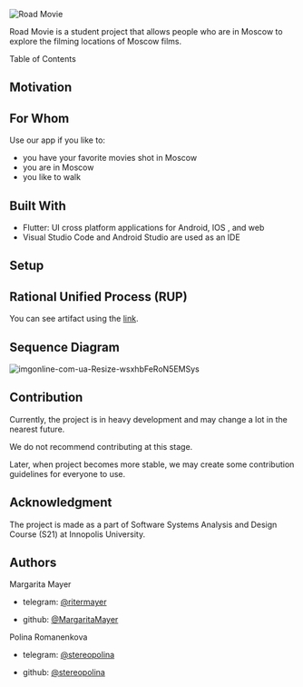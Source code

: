 ![Road Movie](https://user-images.githubusercontent.com/69847456/136559341-e1c29dc2-6b1a-4d01-8a69-238889438061.png)

Road Movie is a student project that allows people who are in Moscow to explore the filming locations of Moscow films.


Table of Contents



## Motivation

## For Whom
Use our app if you like to:
- you have your favorite movies shot in Moscow
- you are in Moscow
- you like to walk


## Built With
- Flutter: UI cross platform applications for Android, IOS , and web
- Visual Studio Code and Android Studio are used as an IDE

## Setup

## Rational Unified Process (RUP)
You can see artifact using the [link](url).

## Sequence Diagram
![imgonline-com-ua-Resize-wsxhbFeRoN5EMSys](https://user-images.githubusercontent.com/69847456/136557916-c4df551a-9c51-4bc3-96e5-ec3acc0033fe.jpg)

## Contribution
Currently, the project is in heavy development and may change a lot in the nearest future.

We do not recommend contributing at this stage.

Later, when project becomes more stable, we may create some contribution guidelines for everyone to use.
## Acknowledgment

The project is made as a part of Software Systems Analysis and Design Course (S21) at Innopolis University.

## Authors

Margarita Mayer

- telegram: [@ritermayer](https://t.me/ritermayer)

- github: [@MargaritaMayer](https://github.com/MargaritaMayer)

Polina Romanenkova

- telegram: [@stereopolina](https://t.me/stereopolina)

- github: [@stereopolina](https://github.com/stereopolina)

